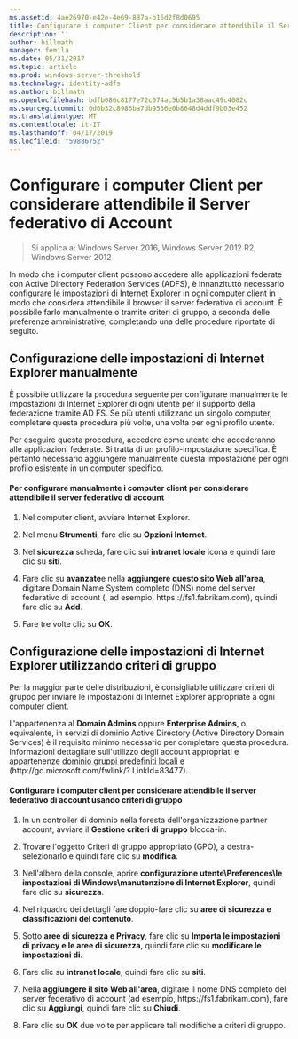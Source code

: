 ```yaml
---
ms.assetid: 4ae26970-e42e-4e69-887a-b16d2f8d0695
title: Configurare i computer Client per considerare attendibile il Server federativo di Account
description: ''
author: billmath
manager: femila
ms.date: 05/31/2017
ms.topic: article
ms.prod: windows-server-threshold
ms.technology: identity-adfs
ms.author: billmath
ms.openlocfilehash: bdfb086c8177e72c074ac5b5b1a38aac49c4082c
ms.sourcegitcommit: 0d0b32c8986ba7db9536e0b8648d4ddf9b03e452
ms.translationtype: MT
ms.contentlocale: it-IT
ms.lasthandoff: 04/17/2019
ms.locfileid: "59886752"
---
```

# <a name="configure-client-computers-to-trust-the-account-federation-server"></a>Configurare i computer Client per considerare attendibile il Server federativo di Account

>Si applica a: Windows Server 2016, Windows Server 2012 R2, Windows Server 2012

In modo che i computer client possono accedere alle applicazioni federate con Active Directory Federation Services \(ADFS\), è innanzitutto necessario configurare le impostazioni di Internet Explorer in ogni computer client in modo che considera attendibile il browser il server federativo di account. È possibile farlo manualmente o tramite criteri di gruppo, a seconda delle preferenze amministrative, completando una delle procedure riportate di seguito.  
  
## <a name="configuring-internet-explorer-settings-manually"></a>Configurazione delle impostazioni di Internet Explorer manualmente  
È possibile utilizzare la procedura seguente per configurare manualmente le impostazioni di Internet Explorer di ogni utente per il supporto della federazione tramite AD FS. Se più utenti utilizzano un singolo computer, completare questa procedura più volte, una volta per ogni profilo utente.  
  
Per eseguire questa procedura, accedere come utente che accederanno alle applicazioni federate. Si tratta di un profilo\-impostazione specifica. È pertanto necessario aggiungere manualmente questa impostazione per ogni profilo esistente in un computer specifico.  
  
#### <a name="to-manually-configure-client-computers-to-trust-the-account-federation-server"></a>Per configurare manualmente i computer client per considerare attendibile il server federativo di account  
  
1.  Nel computer client, avviare Internet Explorer.  
  
2.  Nel menu **Strumenti**, fare clic su **Opzioni Internet**.  
  
3.  Nel **sicurezza** scheda, fare clic sui **intranet locale** icona e quindi fare clic su **siti**.  
  
4.  Fare clic su **avanzate**e nella **aggiungere questo sito Web all'area**, digitare Domain Name System completo \(DNS\) nome del server federativo di account \(, ad esempio, https :\/\/fs1.fabrikam.com\), quindi fare clic su **Add**.  
  
5.  Fare tre volte clic su **OK**.  
  
## <a name="configuring-internet-explorer-settings-by-using-grouppolicy"></a>Configurazione delle impostazioni di Internet Explorer utilizzando criteri di gruppo  
Per la maggior parte delle distribuzioni, è consigliabile utilizzare criteri di gruppo per inviare le impostazioni di Internet Explorer appropriate a ogni computer client.  
  
L'appartenenza al **Domain Admins** oppure **Enterprise Admins**, o equivalente, in servizi di dominio Active Directory \(Active Directory Domain Services\) è il requisito minimo necessario per completare questa procedura.  Informazioni dettagliate sull'utilizzo degli account appropriati e appartenenze [dominio gruppi predefiniti locali e](https://go.microsoft.com/fwlink/?LinkId=83477) \(http:\/\/go.microsoft.com\/fwlink\/? LinkId\=83477\).   
  
#### <a name="to-configure-client-computers-to-trust-the-account-federation-server-by-using-grouppolicy"></a>Configurare i computer client per considerare attendibile il server federativo di account usando criteri di gruppo  
  
1.  In un controller di dominio nella foresta dell'organizzazione partner account, avviare il **Gestione criteri di gruppo** blocca\-in.  
  
2.  Trovare l'oggetto Criteri di gruppo appropriato \(GPO\), a destra\-selezionarlo e quindi fare clic su **modifica**.  
  
3.  Nell'albero della console, aprire **configurazione utente\\Preferences\\le impostazioni di Windows\\manutenzione di Internet Explorer**, quindi fare clic su **sicurezza**.  
  
4.  Nel riquadro dei dettagli fare doppio\-fare clic su **aree di sicurezza e classificazioni del contenuto**.  
  
5.  Sotto **aree di sicurezza e Privacy**, fare clic su **Importa le impostazioni di privacy e le aree di sicurezza**, quindi fare clic su **modificare le impostazioni di**.  
  
6.  Fare clic su **intranet locale**, quindi fare clic su **siti**.  
  
7.  Nella **aggiungere il sito Web all'area**, digitare il nome DNS completo del server federativo di account \(ad esempio, https:\/\/fs1.fabrikam.com\), fare clic su **Aggiungi**, quindi fare clic su **Chiudi**.  
  
8.  Fare clic su **OK** due volte per applicare tali modifiche a criteri di gruppo.  
  
